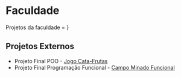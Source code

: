 # Faculdade
Projetos da faculdade = }

## Projetos Externos
- Projeto Final POO - [Jogo Cata-Frutas](https://github.com/DaviAUJ/jogoCataFrutas)
- Projeto Final Programação Funcional - [Campo Minado Funcional](https://github.com/DaviAUJ/TrabalhoFinalPF)
